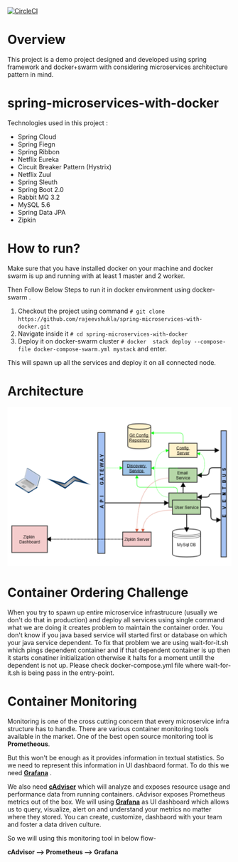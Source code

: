 [![CircleCI](https://circleci.com/gh/rajeevshukla/spring-microservices-with-docker/tree/master.svg?style=svg)](https://circleci.com/gh/rajeevshukla/spring-microservices-with-docker/tree/master)

# Overview

This project is a demo project designed and developed using spring framework and docker+swarm with considering microservices architecture  pattern in mind.

# spring-microservices-with-docker

  Technologies used in this project : <br>

- Spring Cloud
- Spring Fiegn
- Spring Ribbon
- Netflix Eureka
- Circuit Breaker Pattern (Hystrix)<br>
- Netflix Zuul <br>
- Spring Sleuth<br>
- Spring Boot 2.0 <br>
- Rabbit MQ 3.2
- MySQL 5.6
- Spring Data JPA 
- Zipkin
 
# How to run?

Make sure that you have installed docker on your machine and docker swarm is up and running with at least 1 master and 2 worker. 

 Then Follow Below Steps to run it in docker environment using docker-swarm .

 1. Checkout the project using command  `# git clone https://github.com/rajeevshukla/spring-microservices-with-docker.git`
 2. Navigate inside it `# cd spring-microservices-with-docker`
 3. Deploy it on docker-swarm cluster `# docker  stack deploy --compose-file docker-compose-swarm.yml mystack` and enter. 

This will spawn up all the services and deploy it on all connected node.  

# Architecture 

![Architecture image](https://github.com/rajeevshukla/spring-microservices-with-docker/blob/master/Architecture.png)


# Container Ordering Challenge

When you try to spawn up entire microservice infrastrucure (usually we don't do that in production)  and deploy all services using single command what we are doing it creates problem to maintain the container order. You don't know if you java based service will started first or database on which your java service dependent. To fix that problem we are using wait-for-it.sh which pings dependent container and  if that dependent container is up then it starts conatiner initialization otherwise it halts for a moment untill the dependent is not up.  Please check docker-compose.yml file where wait-for-it.sh is being pass in the entry-point. 


# Container Monitoring

Monitoring is one of the cross cutting concern that every microservice infra structure has to handle. There are various container monitoring tools available in the market. One of the best open source monitoring tool is **Prometheous**.

But  this won't be enough as it provides information in textual statistics. So we need to represent this information in UI dashbaord format. To do this we need [**Grafana**](https://grafana.com/) . 

We also need [**cAdviser**](https://github.com/google/cadvisor) which will analyze and exposes resource usage and performance data from running containers. cAdvisor exposes Prometheus metrics out of the box. 
 We will using [**Grafana**](https://grafana.com/) as UI dashboard which allows us to query, visualize, alert on and understand your metrics no matter where they stored.  You can create, customize, dashbaord with your team and foster a data driven culture. 

 So we will using this monitoring tool in below flow-  

**cAdvisor --> Prometheus -->  Grafana**
